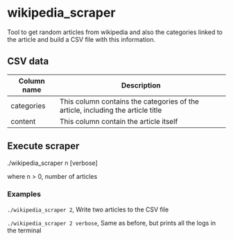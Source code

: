 # wikipedia_scraper
Tool to get random articles from wikipedia and also the categories linked to the article and build a CSV file with this information.

## CSV data

| Column name      | Description |
| ----------- | ----------- |
| categories      | This column contains the categories of the article, including the article title       |
| content   | This column contain the article itself        |

## Execute scraper
./wikipedia_scraper n [verbose]

where n > 0, number of articles

### Examples
`./wikipedia_scraper 2`, Write two articles to the CSV file

`./wikipedia_scraper 2 verbose`, Same as before, but prints all the logs in the terminal
